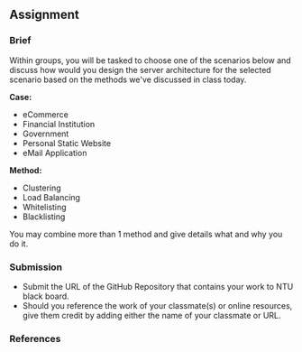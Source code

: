 ## Assignment

### Brief

Within groups, you will be tasked to choose one of the scenarios below and discuss how would you design the server architecture for the selected scenario based on the methods we've discussed in class today.


**Case:**

- eCommerce
- Financial Institution
- Government
- Personal Static Website
- eMail Application


**Method:**

- Clustering
- Load Balancing
- Whitelisting
- Blacklisting


You may combine more than 1 method and give details what and why you do it.



### Submission 

- Submit the URL of the GitHub Repository that contains your work to NTU black board.
- Should you reference the work of your classmate(s) or online resources, give them credit by adding either the name of your classmate or URL. 

### References


